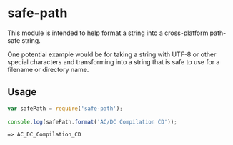 # safe-path

This module is intended to help format a string into a cross-platform path-safe string. 

One potential example would be for taking a string with UTF-8 or other special characters and transforming into a string that is safe to use for a filename or directory name.
   
## Usage

```javascript
var safePath = require('safe-path');
    
console.log(safePath.format('AC/DC Compilation CD'));
```

    => AC_DC_Compilation_CD